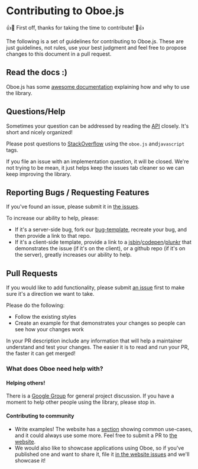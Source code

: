 # Contributing to Oboe.js

:+1::tada: First off, thanks for taking the time to contribute! :tada::+1:

The following is a set of guidelines for contributing to Oboe.js. These are
just guidelines, not rules, use your best judgment and feel free to propose
changes to this document in a pull request.

## Read the docs :)

Oboe.js has some [awesome documentation](http://oboejs.com/)
explaining how and why to use the library.

## Questions/Help

Sometimes your question can be addressed by reading the
[API](http://oboejs.com/api) closely. It's short and nicely organized!

Please post questions to [StackOverflow](http://stackoverflow.com/)
using the `oboe.js` and`javascript` tags.

If you file an issue with an implementation question, it will be closed.
We're not trying to be mean, it just helps keep the issues tab cleaner so we can
 keep improving the library.

## Reporting Bugs / Requesting Features

If you've found an issue, please submit it in
[the issues](https://github.com/jimhigson/oboe.js/issues).

To increase our ability to help, please:
- If it's a server-side bug, fork our
[bug-template](https://github.com/JuanCaicedo/oboe-bug-template), recreate your
bug, and then provide a link to that repo.
- If it's a client-side template, provide a link to a
[jsbin](https://jsbin.com/)/[codepen](http://codepen.io/)/[plunkr](https://plnkr.co/)
that demonstrates the issue (if it's on the client), or a github repo
(if it's on the server), greatly increases our ability to help.

## Pull Requests

If you would like to add functionality, please submit
[an issue](https://github.com/jimhigson/oboe.js/issues) first to make sure it's
a direction we want to take.

Please do the following:
* Follow the existing styles
* Create an example for that demonstrates your changes so people can see how
your changes work

In your PR description include any information that will help a maintainer
understand and test your changes. The easier it is to read and run your PR,
the faster it can get merged!

### What does Oboe need help with?

#### Helping others!

There is a [Google Group](https://groups.google.com/forum/#!forum/oboejs) for
general project discussion. If you have a moment to help other people using the
library, please stop in.

#### Contributing to community

- Write examples! The website has a [section](http://oboejs.com/examples)
showing common use-cases, and it could always use some more. Feel free to submit
a PR to [the website](https://github.com/jimhigson/oboe.js-website).
- We would also like to showcase applications using Oboe, so if you've published
one and want to share it, file it
[in the website issues](https://github.com/jimhigson/oboe.js-website/issues)
and we'll showcase it!
